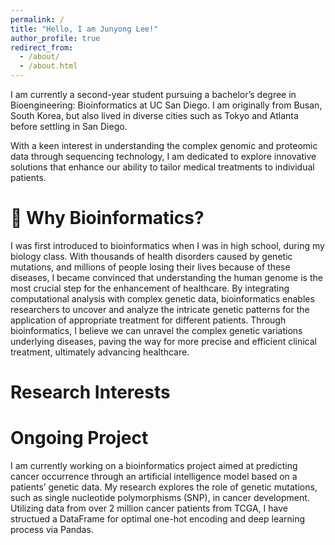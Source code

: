 ```yaml
---
permalink: /
title: "Hello, I am Junyong Lee!"
author_profile: true
redirect_from: 
  - /about/
  - /about.html
---
```


I am currently a second-year student pursuing a bachelor’s degree in Bioengineering: Bioinformatics at UC San Diego. I am originally from Busan, South Korea, but also lived in diverse cities such as Tokyo and Atlanta before settling in San Diego.
 
With a keen interest in understanding the complex genomic and proteomic data through sequencing technology, I am dedicated to explore innovative solutions that enhance our ability to tailor medical treatments to individual patients. 

# 🧬 Why Bioinformatics?
I was first introduced to bioinformatics when I was in high school, during my biology class. With thousands of health disorders caused by genetic mutations, and millions of people losing their lives because of these diseases, I became convinced that understanding the human genome is the most crucial step for the enhancement of healthcare. By integrating computational analysis with complex genetic data, bioinformatics enables researchers to uncover and analyze the intricate genetic patterns for the application of appropriate treatment for different patients. Through bioinformatics, I believe we can unravel the complex genetic variations underlying diseases, paving the way for more precise and efficient clinical treatment, ultimately advancing healthcare. 

# Research Interests

# Ongoing Project
I am currently working on a bioinformatics project aimed at predicting cancer occurrence through an artificial intelligence model based on a patients’ genetic data. My research explores the role of genetic mutations, such as single nucleotide polymorphisms (SNP), in cancer development. Utilizing data from over 2 million cancer patients from TCGA, I have structued a DataFrame for optimal one-hot encoding and deep learning process via Pandas.
